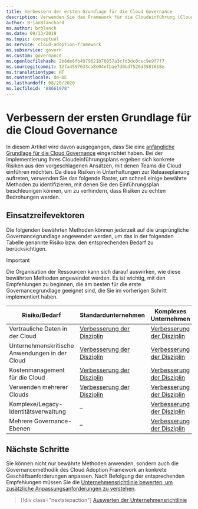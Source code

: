 ```yaml
---
title: Verbessern der ersten Grundlage für die Cloud Governance
description: Verwenden Sie das Framework für die Cloudeinführung (Cloud Adoption Framework) für Azure, um zu erfahren, wie Sie die erste Grundlage für die Cloudgovernance inkrementell verbessern.
author: BrianBlanchard
ms.author: brblanch
ms.date: 09/13/2019
ms.topic: conceptual
ms.service: cloud-adoption-framework
ms.subservice: govern
ms.custom: governance
ms.openlocfilehash: 2b8de6fb4979621b70857a3cfd3dc0cec9e9f7f7
ms.sourcegitcommit: 12fa4597633ca8e04efbae7d0bd7526d3581618e
ms.translationtype: HT
ms.contentlocale: de-DE
ms.lasthandoff: 08/20/2020
ms.locfileid: "88661978"
---
```

# <a name="improve-your-initial-cloud-governance-foundation"></a>Verbessern der ersten Grundlage für die Cloud Governance

In diesem Artikel wird davon ausgegangen, dass Sie eine [anfängliche Grundlage für die Cloud Governance](./initial-foundation.md) eingerichtet haben. Bei der Implementierung Ihres Cloudeinführungsplans ergeben sich konkrete Risiken aus den vorgeschlagenen Ansätzen, mit denen Teams die Cloud einführen möchten. Da diese Risiken in Unterhaltungen zur Releaseplanung auftreten, verwenden Sie das folgende Raster, um schnell einige bewährte Methoden zu identifizieren, mit denen Sie den Einführungsplan beschleunigen können, um zu verhindern, dass Risiken zu echten Bedrohungen werden.

## <a name="maturity-vectors"></a>Einsatzreifevektoren

Die folgenden bewährten Methoden können jederzeit auf die ursprüngliche Governancegrundlage angewendet werden, um das in der folgenden Tabelle genannte Risiko bzw. den entsprechenden Bedarf zu berücksichtigen.

> [!IMPORTANT]
> Die Organisation der Ressourcen kann sich darauf auswirken, wie diese bewährten Methoden angewendet werden. Es ist wichtig, mit den Empfehlungen zu beginnen, die am besten für die erste Governancegrundlage geeignet sind, die Sie im vorherigen Schritt implementiert haben.

| Risiko/Bedarf | Standardunternehmen | Komplexes Unternehmen |
|---|---|---|
| Vertrauliche Daten in der Cloud | [Verbesserung der Disziplin](./guides/standard/security-baseline-improvement.md) | [Verbesserung der Disziplin](./guides/complex/security-baseline-improvement.md) |
| Unternehmenskritische Anwendungen in der Cloud | [Verbesserung der Disziplin](./guides/standard/resource-consistency-improvement.md) | [Verbesserung der Disziplin](./guides/complex/resource-consistency-improvement.md) |
| Kostenmanagement für die Cloud | [Verbesserung der Disziplin](./guides/standard/cost-management-improvement.md) | [Verbesserung der Disziplin](./guides/complex/cost-management-improvement.md) |
| Verwenden mehrerer Clouds | [Verbesserung der Disziplin](./guides/standard/multicloud-improvement.md) | [Verbesserung der Disziplin](./guides/complex/multicloud-improvement.md) |
| Komplexe/Legacy-Identitätsverwaltung | – | [Verbesserung der Disziplin](./guides/complex/identity-baseline-improvement.md) |
| Mehrere Governance-Ebenen | – | [Verbesserung der Disziplin](./guides/complex/multiple-layers-of-governance.md) |

## <a name="next-steps"></a>Nächste Schritte

Sie können nicht nur bewährte Methoden anwenden, sondern auch die Governancemethodik des Cloud Adoption Framework an konkrete Geschäftsanforderungen anpassen. Nach Befolgung der entsprechenden Empfehlungen müssen Sie die [Unternehmensrichtlinie bewerten, um zusätzliche Anpassungsanforderungen zu verstehen](./corporate-policy.md).

> [!div class="nextstepaction"]
> [Auswerten der Unternehmensrichtlinie](./corporate-policy.md)
